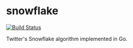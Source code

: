 # snowflake
[![Build Status][1]][2]

[1]: https://travis-ci.org/zhuyie/snowflake.svg?branch=master
[2]: https://travis-ci.org/zhuyie/snowflake

Twitter's Snowflake algorithm implemented in Go.
